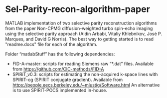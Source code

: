 # Sel-Parity-recon-algorithm-paper
MATLAB implementation of two selective parity reconstruction algorithms from the paper Non-CPMG diffusion-weighted turbo spin-echo imaging using the selective parity approach (Aidin Arbabi, Vitaliy Khlebnikov, José P. Marques, and David G Norris). The best way to getting started is to read "readme.docs" file for each of the algorithm.

Folder “matlabStuff” has the following dependencies:
- FID-A-master: scripts for reading Siemens raw “*.dat” files.
Available from https://github.com/CIC-methods/FID-A
- SPIRiT_v0.3: scripts for estimating the non-acquired k-space lines with SPIRIT-cg (SPIRIT conjugate gradient).
Available from https://people.eecs.berkeley.edu/~mlustig/Software.html
An alternative is to use SPIRIT-POCS implemented in-house.
